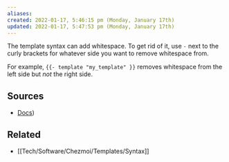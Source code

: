 ```yaml
---
aliases: 
created: 2022-01-17, 5:46:15 pm (Monday, January 17th)
updated: 2022-01-17, 5:47:53 pm (Monday, January 17th)
---
```

The template syntax can add whitespace.
To get rid of it, use `-` next to the curly brackets for whatever side you want to remove whitespace from.

For example, `{{- template "my_template" }}` removes whitespace from the left side but *not* the right side.

## Sources
- [Docs](https://www.chezmoi.io/docs/templating/#removing-whitespace))

## Related
- [[Tech/Software/Chezmoi/Templates/Syntax]]